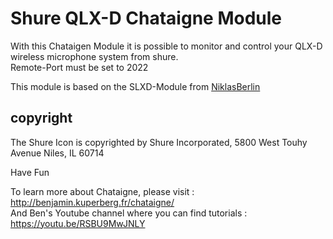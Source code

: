 # Shure QLX-D Chataigne Module
With this Chataigen Module it is possible to monitor and control your QLX-D wireless microphone system from shure.   
Remote-Port must be set to 2022   

This module is based on the SLXD-Module from [NiklasBerlin](https://github.com/niklasberlin/Shure-SLXD-Chataigne-module)

## copyright
The Shure Icon is copyrighted by Shure Incorporated, 5800 West Touhy Avenue Niles, IL 60714

Have Fun

To learn more about Chataigne, please visit : http://benjamin.kuperberg.fr/chataigne/    
And Ben's Youtube channel where you can find tutorials : https://youtu.be/RSBU9MwJNLY
